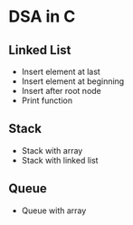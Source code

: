 # DSA in C

## Linked List
*   Insert element at last
*   Insert element at beginning
*   Insert after root node
*   Print function

## Stack
*   Stack with array
*   Stack with linked list
    
## Queue
*   Queue with array 
